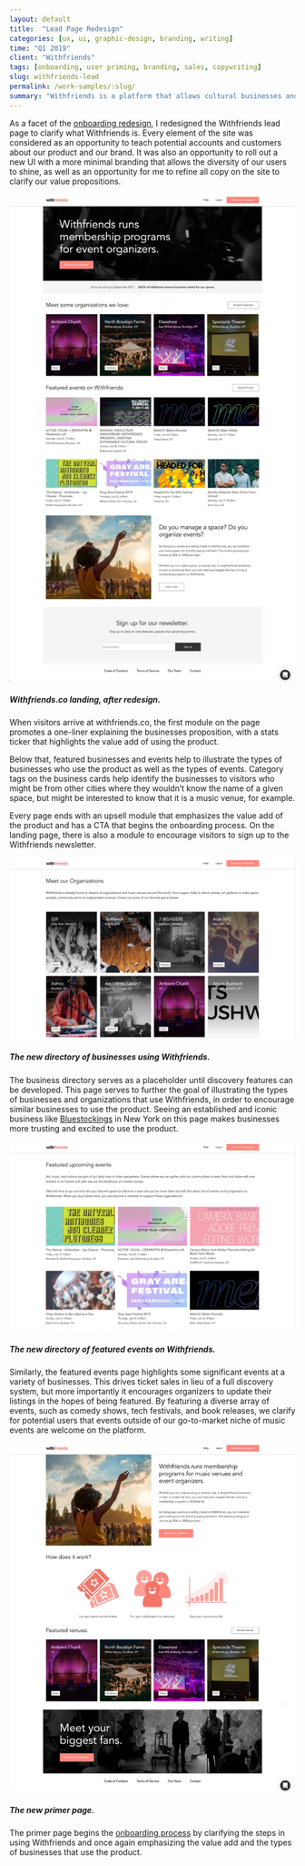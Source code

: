 ```yaml
---
layout: default
title:  "Lead Page Redesign"
categories: [ux, ui, graphic-design, branding, writing]
time: "Q1 2019"
client: "Withfriends"
tags: [onboarding, user priming, branding, sales, copywriting]
slug: withfriends-lead
permalink: /work-samples/:slug/
summary: "Withfriends is a platform that allows cultural businesses and organizations to sell memberships. During Y Combinator, I redesigned our lead page to reduce sales costs and increase successful account signups."
---
```


As a facet of the [onboarding redesign](/work-samples/withfriends-onboarding/), I redesigned the Withfriends lead page to clarify what Withfriends is. Every element of the site was considered as an opportunity to teach potential accounts and customers about our product and our brand. It was also an opportunity to roll out a new UI with a more minimal branding that allows the diversity of our users to shine, as well as an opportunity for me to refine all copy on the site to clarify our value propositions.

<div class="device border-frame"><a href="#" data-featherlight="/assets/images/posts/wflead-landing.jpg"><img src="/assets/images/posts/wflead-landing.jpg" alt="Withfriends.co landing, after redesign." title="Withfriends.co landing, after redesign." class="device-interior"></a></div>

##### Withfriends.co landing, after redesign.

When visitors arrive at withfriends.co, the first module on the page promotes a one-liner explaining the businesses proposition, with a stats ticker that highlights the value add of using the product. 

Below that, featured businesses and events help to illustrate the types of businesses who use the product as well as the types of events. Category tags on the business cards help identify the businesses to visitors who might be from other cities where they wouldn’t know the name of a given space, but might be interested to know that it is a music venue, for example.

Every page ends with an upsell module that emphasizes the value add of the product and has a CTA that begins the onboarding process. On the landing page, there is also a module to encourage visitors to sign up to the Withfriends newsletter.

<div class="device border-desktop"><a href="#" data-featherlight="/assets/images/posts/wflead-organizers.jpg"><img src="/assets/images/posts/wflead-organizers.jpg" alt="The new directory of businesses using Withfriends." title="The new directory of businesses using Withfriends." class="device-interior"></a></div>

##### The new directory of businesses using Withfriends.

The business directory serves as a placeholder until discovery features can be developed. This page serves to further the goal of illustrating the types of businesses and organizations that use Withfriends, in order to encourage similar businesses to use the product. Seeing an established and iconic business like [Bluestockings](https://withfriends.co/bluestockings) in New York on this page makes businesses more trusting and excited to use the product.

<div class="device border-desktop"><a href="#" data-featherlight="/assets/images/posts/wflead-events.jpg"><img src="/assets/images/posts/wflead-events.jpg" alt="The new directory of featured events on Withfriends." title="The new directory of featured events on Withfriends." class="device-interior"></a></div>

##### The new directory of featured events on Withfriends.

Similarly, the featured events page highlights some significant events at a variety of businesses. This drives ticket sales in lieu of a full discovery system, but more importantly it encourages organizers to update their listings in the hopes of being featured. By featuring a diverse array of events, such as comedy shows, tech festivals, and book releases, we clarify for potential users that events outside of our go-to-market niche of music events are welcome on the platform.

<div class="device border-frame"><a href="#" data-featherlight="/assets/images/posts/wflead-primer.jpg"><img src="/assets/images/posts/wflead-primer.jpg" alt="The new primer page." title="The new primer page." class="device-interior"></a></div>

##### The new primer page.

The primer page begins the [onboarding process](/work-samples/withfriends-onboarding/) by clarifying the steps in using Withfriends and once again emphasizing the value add and the types of businesses that use the product. 